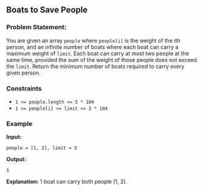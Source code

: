 ## Boats to Save People

### Problem Statement:
You are given an array `people` where `people[i]` is the weight of the ith person, and an infinite number of boats where each boat can carry a maximum weight of `limit`. Each boat can carry at most two people at the same time, provided the sum of the weight of those people does not exceed the `limit`.
Return the minimum number of boats required to carry every given person.

### Constraints
- `1 <= people.length <= 5 * 104`
- `1 <= people[i] <= limit <= 3 * 104`

### Example
**Input:**  
```plaintext
people = [1, 2], limit = 3
```
**Output:**  
```plaintext
1
```
**Explanation:**  1 boat can carry both people (1, 2).
